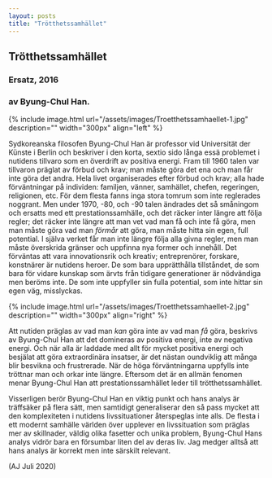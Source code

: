 ```yaml
---
layout: posts
title: "Trötthetssamhället"
---
```



## Trötthetssamhället
### Ersatz, 2016

### av Byung-Chul Han.

<!-- ----------------------------------------------------------------------------- -->
<!-- ----------------------------------------------------------------------------- -->

{% include image.html url="/assets/images/Troetthetssamhaellet-1.jpg"
    description=""  width="300px"
    align="left" %}

Sydkoreanska filosofen Byung-Chul Han är professor vid Universität der
Künste i Berlin och beskriver i den korta, sextio sido långa   essä
problemet i nutidens tillvaro som en överdrift av positiva
energi. Fram till 1960 talen var tillvaron präglat av förbud och krav;
man måste göra det ena och man får inte göra det andra. Hela livet
organiserades efter förbud och krav; alla hade förväntningar på
individen: familjen, vänner, samhället, chefen, regeringen,
religionen, etc. För dem flesta fanns inga stora tomrum som inte
reglerades noggrant. Men under 1970, -80, och -90 talen ändrades det
så småningom och ersatts med ett prestationssamhälle, och det räcker
inter längre att följa regler; det räcker inte längre att man vet vad
man få och inte få göra, men man måste göra vad man *förmår* att  göra, man
måste hitta sin egen, full potential. I själva verket får man inte
längre följa alla givna regler, men man måste överskrida gränser och
uppfinna nya former och innehåll. Det förväntas att vara innovationsrik
och kreativ; entreprenörer, forskare, konstnärer är nutidens
heroer. De som bara upprätthålla tillståndet, de som bara för
vidare kunskap som ärvts från tidigare generationer är nödvändiga men
beröms inte. De som inte uppfyller sin fulla potential, som inte hittar
sin egen väg, misslyckas.

{% include image.html url="/assets/images/Troetthetssamhaellet-2.jpg"
    description=""  width="300px"
    align="right" %}

Att nutiden präglas av vad man *kan* göra inte av vad man *få* göra,
beskrivs av Byung-Chul Han att det domineras av positiva energi, inte
av negativa energi. Och när alla är laddade med allt för mycket positiva
energi och besjälat att göra extraordinära insatser, är det nästan
oundviklig att många blir besvikna och frustrerade. När de höga
förväntningarna uppfylls inte tröttnar man och orkar inte
längre. Eftersom det är en allmän fenomen menar Byung-Chul Han att
prestationssamhället leder till trötthetssamhället.

Visserligen berör Byung-Chul Han en viktig punkt och hans analys är
träffsäker på flera sätt, men samtidigt generaliserar den så pass
mycket att den komplexiteten i nutidens livssituationer återspeglas
inte alls. De flesta i ett modernt samhälle världen över upplever en
livssituation som präglas mer av skillnader, väldig olika fasetter och
unika problem, Byung-Chul Hans analys vidrör bara en försumbar liten
del av deras liv. Jag medger alltså att hans analys är korrekt men
inte särskilt relevant.


(AJ Juli 2020)

<br>
